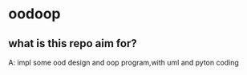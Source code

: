 # oodoop
## what is this repo aim for?
A: impl some ood design and oop program,with uml and pyton coding
